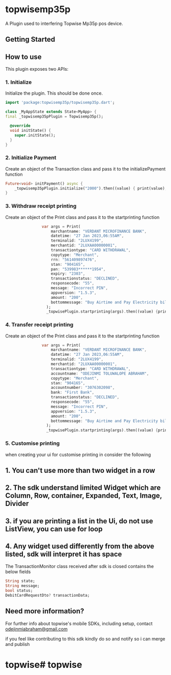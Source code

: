 # topwisemp35p

A Plugin used to interfering Topwise Mp35p pos device.

## Getting Started

## How to use
This plugin exposes two APIs:


### 1. Initialize

Initialize the plugin. This should be done once.

``` dart
import 'package:topwisemp35p/topwisemp35p.dart';

class _MyAppState extends State<MyApp> {
final _topwisemp35pPlugin = Topwisemp35p();

  @override
  void initState() {
    super.initState();
  }
}
```

### 2. Initialize Payment

Create an object of the Transaction class and pass it to the initializePayment function

``` dart
Future<void> initPayment() async {
    _topwisemp35pPlugin.initialize("2000").then((value) { print(value); });
}
```

### 3. Withdraw receipt printing

Create an object of the Print class and pass it to the startprinting function

``` dart
                var args = Print(
                    marchantname: "VERDANT MICROFINANCE BANK",
                    datetime: "27 Jan 2023,06:55AM",
                    terminalid: "2LUX4199",
                    merchantid: "2LUXAA00000001",
                    transactiontype: "CARD WITHDRAWAL",
                    copytype: "Merchant",
                    rrn: "561409897476",
                    stan: "904165",
                    pan: "539983******1954",
                    expiry: "2303",
                    transactionstatus: "DECLINED",
                    responsecode: "55",
                    message: "Incorrect PIN",
                    appversion: "1.5.3",
                    amount: "200",
                    bottommessage: "Buy Airtime and Pay Electricity bills here anytime!    AnyDAY!",
                  );
                  _topwisePlugin.startprinting(args).then((value) {print(value);});
```

### 4. Transfer receipt printing

Create an object of the Print class and pass it to the startprinting function

``` dart
                var args = Print(
                    marchantname: "VERDANT MICROFINANCE BANK",
                    datetime: "27 Jan 2023,06:55AM",
                    terminalid: "2LUX4199",
                    merchantid: "2LUXAA00000001",
                    transactiontype: "CARD WITHDRAWAL",
                    accountname: "ODEJINMI TOLUWALOPE ABRAHAM",
                    copytype: "Merchant",
                    stan: "904165",
                    accountnumber: "3076302098",
                    bank: "First Bank",
                    transactionstatus: "DECLINED",
                    responsecode: "55",
                    message: "Incorrect PIN",
                    appversion: "1.5.3",
                    amount: "200",
                    bottommessage: "Buy Airtime and Pay Electricity bills here anytime!    AnyDAY!",
                  );
                  _topwisePlugin.startprinting(args).then((value) {print(value);});
```

### 5. Customise printing

when creating your ui for customise printing in consider the following
## 1. You can't use more than two widget in a row
## 2. The sdk understand limited Widget which are Column, Row, container, Expanded, Text, Image, Divider
## 3. if you are printing a list in the Ui, do not use ListView, you can use for loop
## 4. Any widget used differently from the above listed, sdk will interpret it has space


The TransactionMonitor class received after sdk is closed contains the below fields

```dart
String state;
String message;
bool status;
DebitCardRequestDto? transactionData;
```

## Need more information?
For further info about topwise's mobile SDKs, including setup, contact
odejinmiabraham@gmail.com

if you feel like contributing to this sdk kindly do so and notify so i can merge and publish
# topwise# topwise
